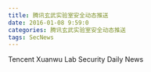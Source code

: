 ```yaml
---
title: 腾讯玄武实验室安全动态推送
date: 2016-01-08 9:59:0
categories: 腾讯玄武实验室安全动态推送
tags: SecNews
---
```


Tencent Xuanwu Lab Security Daily News  
